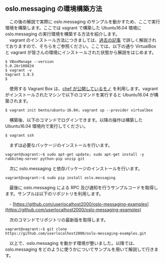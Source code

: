 ## oslo.messaging の環境構築方法
　この後の解説で実際に oslo.messaging のサンプルを動かすため、ここで実行環境を構築します。ここでは vagrant で構築した Ubuntu16.04 環境に oslo.messaging の実行環境を構築する方法を紹介します。  
　vagrant のインストール方法につきましては、[過去の記事](http://codezine.jp/article/detail/8255?p=2) で詳しく解説されておりますので、そちらをご参照ください。ここでは、以下の通り VirtualBox と vagrant が皆さんの環境にインストールされた状態から解説をはじめます。  
``` 
$ VBoxManage --version
5.0.26r108824
$ vagrant -v
Vagrant 1.8.5
$ 
```
　使用する Vagrant Box は、[chef が公開しているモノ](https://github.com/chef/bento) を利用します。vagrant がインストールされたマシンで以下のコマンドを実行すると Ubuntu16.04 が構築されます。  
```
$ vagrant init bento/ubuntu-16.04; vagrant up --provider virtualbox
```
　構築後、以下のコマンドでログインできます。以降の操作は構築した Ubuntu16.04 環境内で実行してください。  
```
$ vagrant ssh
```
　まずは必要なパッケージのインストールを行います。  
```
vagrant@vagrant:~$ sudo apt-get update; sudo apt-get install -y rabbitmq-server python-pip unzip git
```
　次に oslo.messaging と依存パッケージのインストールを行います。  
```
vagrant@vagrant:~$ sudo pip install oslo.messaging
```
　最後に oslo.messaging による RPC 及び通知を行うサンプルコードを取得します。サンプルは以下のリポジトリを利用します。  

　- [https://github.com/userlocalhost2000/oslo-messaging-examples](https://github.com/userlocalhost2000/oslo-messaging-examples)  

　次のコマンドでリポジトリの最新版を取得します。  
```
vagrant@vagrant:~$ git clone https://github.com/userlocalhost2000/oslo-messaging-examples.git
```
　以上で、oslo.messaging を動かす環境が整いました。以降では、oslo.messaging をどのように使うかについてサンプルを用いて解説して行きます。  
